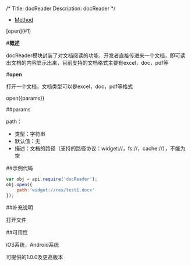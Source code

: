 /*
Title: docReader
Description: docReader
*/

<ul id="tab" class="clearfix">
	<li class="active"><a href="#method-content">Method</a></li>
</ul>
<div id="method-content">
<div class="outline">
[open](#1)
</div>

#**概述**

docReader模块封装了对文档阅读的功能，开发者直接传进来一个文档，即可读出文档的内容显示出来，目前支持的文档格式主要有excel，doc，pdf等

#**open**<div id="1"></div>

打开一个文档，文档类型可以是excel，doc，pdf等格式

open({params})

##params

path：

- 类型：字符串
- 默认值：无
- 描述：文档的路径（支持的路径协议：widget://，fs://，cache://），不能为空

##示例代码

```js
var obj = api.require('docReader');
obj.open({
    path:'widget://res/test1.docx'
});
```

##补充说明

打开文件

##可用性

iOS系统，Android系统

可提供的1.0.0及更高版本
